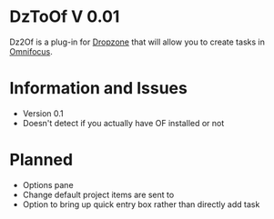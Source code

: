 # DzToOf V 0.01
Dz2Of is a plug-in for [Dropzone](http://aptonic.com/features.php) that will allow you to create tasks in [Omnifocus](http://www.omnigroup.com/products/omnifocus/).

# Information and Issues
* Version 0.1
* Doesn't detect if you actually have OF installed or not

# Planned
* Options pane
 * Change default project items are sent to
 * Option to bring up quick entry box rather than directly add task

